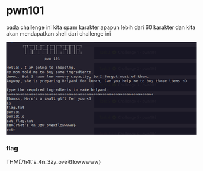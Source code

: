 # pwn101

pada challenge ini kita spam karakter apapun lebih dari 60 karakter dan kita akan mendapatkan shell dari challenge ini

<img src="../screenshoot/pwn101.png">

### flag
THM{7h4t's_4n_3zy_oveRflowwwww}